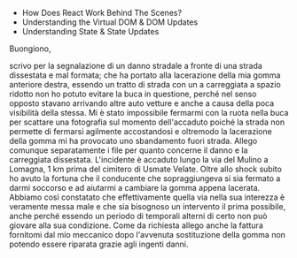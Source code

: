 - How Does React Work Behind The Scenes?
- Understanding the Virtual DOM & DOM Updates
- Understanding State & State Updates


Buongiono,

scrivo per la segnalazione di un danno stradale a fronte di una strada dissestata e mal formata; che ha portato alla lacerazione della mia gomma anteriore destra, essendo un tratto di strada con un a carreggiata a spazio ridotto non ho potuto evitare la buca in questione, perché nel senso opposto stavano arrivando altre auto vetture e anche a causa della poca visibilità della stessa. Mi è stato impossibile fermarmi con la ruota nella buca per scattare una fotografia sul momento dell'accaduto poiché la strada non permette di fermarsi agilmente accostandosi e oltremodo la lacerazione della gomma mi ha provocato uno sbandamento fuori strada. Allego comunque separatamente i file per quanto concerne il danno e la carreggiata dissestata. L'incidente è accaduto lungo la via del Mulino a Lomagna, 1 km prima del cimitero di Usmate Velate. Oltre allo shock subito ho avuto la fortuna che il conducente che sopraggiungeva si sia fermato a darmi soccorso e ad aiutarmi a cambiare la gomma appena lacerata. Abbiamo così constatato che effettivamente quella via nella sua interezza è veramente messa male e che sia bisognoso un intervento il prima possibile, anche perché essendo un periodo di temporali alterni di certo non può giovare alla sua condizione. Come da richiesta allego anche la fattura fornitomi dal mio meccanico dopo l'avvenuta sostituzione della gomma non potendo essere riparata grazie agli ingenti danni.